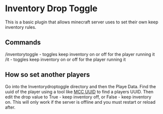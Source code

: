 # Inventory Drop Toggle
This is a basic plugin that allows minecraft server uses to set their own keep inventory rules.

## Commands
/inventorytoggle - toggles keep inventory on or off for the player running it
/it - toggles keep inventory on or off for the player running it

## How so set another players
Go into the Inventorydroptoggle directory and then the Playe Data. Find the uuid of the player using a tool like [MCC UUID](https://mcuuid.net/) to find a players UUID.
Then edit the drop value to True - keep inventory off, or False - keep inventory on. This will only work if the server is offline and you must restart or reload after.
